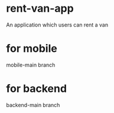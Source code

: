 # rent-van-app
An application which users can rent a van

# for mobile
mobile-main branch

# for backend
backend-main branch
